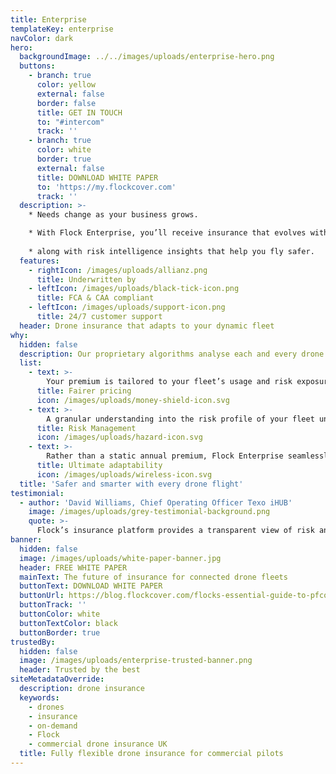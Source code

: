 ```yaml
---
title: Enterprise
templateKey: enterprise
navColor: dark
hero:
  backgroundImage: ../../images/uploads/enterprise-hero.png
  buttons:
    - branch: true
      color: yellow
      external: false
      border: false
      title: GET IN TOUCH
      to: "#intercom"
      track: ''
    - branch: true
      color: white
      border: true
      external: false
      title: DOWNLOAD WHITE PAPER
      to: 'https://my.flockcover.com'
      track: ''
  description: >-
    * Needs change as your business grows.

    * With Flock Enterprise, you’ll receive insurance that evolves with drone fleet,
    
    * along with risk intelligence insights that help you fly safer.
  features:
    - rightIcon: /images/uploads/allianz.png
      title: Underwritten by
    - leftIcon: /images/uploads/black-tick-icon.png
      title: FCA & CAA compliant
    - leftIcon: /images/uploads/support-icon.png
      title: 24/7 customer support
  header: Drone insurance that adapts to your dynamic fleet
why:
  hidden: false
  description: Our proprietary algorithms analyse each and every drone flight to unlock usage-based insurance that rewards safe fleets.
  list:
    - text: >-
        Your premium is tailored to your fleet’s usage and risk exposure, with safer flights rewarded with lower prices. Transparency such as this ensures you have the ultimate control over the price of your insurance.
      title: Fairer pricing
      icon: /images/uploads/money-shield-icon.svg  
    - text: >-
        A granular understanding into the risk profile of your fleet unlocks actionable insights that combine to improve the overall safety of your organisation, and the likelihood of claims.
      title: Risk Management
      icon: /images/uploads/hazard-icon.svg       
    - text: >-
        Rather than a static annual premium, Flock Enterprise seamlessly evolves with your dynamic drone fleet. Add new equipment, or change liability limits as and when you need, with no additional fees.
      title: Ultimate adaptability
      icon: /images/uploads/wireless-icon.svg  
  title: 'Safer and smarter with every drone flight'
testimonial:
  - author: 'David Williams, Chief Operating Officer Texo iHUB'
    image: /images/uploads/grey-testimonial-background.png
    quote: >-
      Flock’s insurance platform provides a transparent view of risk and pricing; we can now understand where exactly we are incurring insurance costs on a per-flight, per-drone and per-pilot basis.
banner:
  hidden: false
  image: /images/uploads/white-paper-banner.jpg
  header: FREE WHITE PAPER
  mainText: The future of insurance for connected drone fleets
  buttonText: DOWNLOAD WHITE PAPER
  buttonUrl: https://blog.flockcover.com/flocks-essential-guide-to-pfco-renewals-dac39542e16a
  buttonTrack: ''
  buttonColor: white
  buttonTextColor: black
  buttonBorder: true
trustedBy:
  hidden: false
  image: /images/uploads/enterprise-trusted-banner.png
  header: Trusted by the best
siteMetadataOverride:
  description: drone insurance
  keywords:
    - drones
    - insurance
    - on-demand
    - Flock
    - commercial drone insurance UK
  title: Fully flexible drone insurance for commercial pilots
---
```

